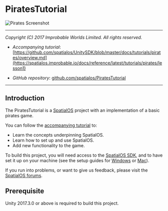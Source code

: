 # PiratesTutorial

![Pirates Screenshot](pirates-screenshot.jpg)

---

*Copyright (C) 2017 Improbable Worlds Limited. All rights reserved.*

- *Accompanying tutorial*: [https://github.com/spatialos/UnitySDK/blob/master/docs/tutorials/pirates/overview.md](https://spatialos.improbable.io/docs/reference/latest/tutorials/pirates/lesson1)

- *GitHub repository*: [github.com/spatialos/PiratesTutorial](https://github.com/spatialos/PiratesTutorial)

---

## Introduction

The PiratesTutorial is a [SpatialOS](https://improbable.io/) project with an implementation of a basic pirates game.

You can follow the [accompanying tutorial](https://github.com/spatialos/UnitySDK/blob/master/docs/tutorials/pirates/overview.md) to:
* Learn the concepts underpinning SpatialOS.
* Learn how to set up and use SpatialOS.
* Add new functionality to the game.

To build this project, you will need access to the [SpatialOS SDK](https://spatialos.improbable.io/get-spatialos), and to have set it up on your machine (see the setup guides for [Windows](https://spatialos.improbable.io/docs/reference/latest/shared/get-started/setup/win) or [Mac](https://docs.improbable.io/reference/latest/shared/get-started/setup/mac)).

If you run into problems, or want to give us feedback, please visit the [SpatialOS forums](https://forums.improbable.io/).

## Prerequisite

Unity 2017.3.0 or above is required to build this project. 
